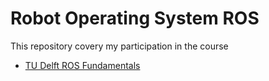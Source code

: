 # Robot Operating System ROS
This repository covery my participation in the course
- [TU Delft ROS Fundamentals](https://courses.edx.org/courses/course-v1:DelftX+ROS1x+1T2020/course/)
